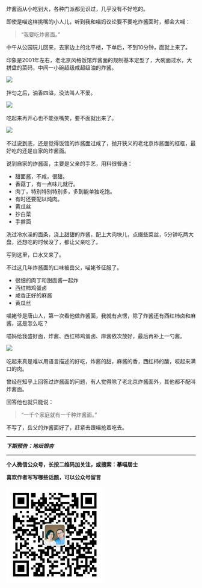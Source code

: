 炸酱面从小吃到大，各种门派都见识过，几乎没有不好吃的。

即使是喵这样挑嘴的小人儿，听到我和喵妈议论要不要吃炸酱面时，都会大喊：

>“我要吃炸酱面。”

中午从公园玩儿回来，去家边上的北平楼，下单后，不到10分钟，面就上来了。

印象是2001年左右，老北京风格饭馆炸酱面的规制基本定型了，大碗面过水，大拼盘的菜码，中间一小碗超级咸超级油的炸酱。

![](http://upload-images.jianshu.io/upload_images/51001-c3b828e6f7d4f0e2.jpg?imageMogr2/auto-orient/strip%7CimageView2/2/w/1240)

拌匀之后，油香四溢，没法叫人不爱。

![](http://upload-images.jianshu.io/upload_images/51001-58bf8cc005082611.jpg?imageMogr2/auto-orient/strip%7CimageView2/2/w/1240)

吃起来再开心也不能张嘴笑，要不面就出来了。

![](http://upload-images.jianshu.io/upload_images/51001-6c72213e3beab6a5.jpg?imageMogr2/auto-orient/strip%7CimageView2/2/w/1240)

不过说到底，还是觉得饭馆的炸酱面过咸了，抛开狭义的老北京炸酱面的框框，最好吃的还是自家的炸酱面。

说到自家的炸酱面，主要是父亲的手艺，用料很普通：

* 甜面酱，不咸，很甜。
* 香菇丁，有一点味儿就行。
* 肉丁，特别特别特别多，多到能单独吃饱。
* 有时还要配以炖肉。
* 黄瓜丝
* 抄白菜
* 手擀面

洗过冷水澡的面条，浇上甜甜的炸酱，配上大肉块儿，点缀些菜丝，5分钟吃两大盘，还想吃的时候没了，都让父亲吃了。

写到这里，口水又来了。

不过这几年炸酱面的口味被岳父，喵姥爷征服了。

* 很细的肉丁和甜面酱一起炸
* 西红柿鸡蛋卤
* 咸香正好的麻酱
* 黄瓜丝

喵姥爷是唐山人，第一次看他做炸酱面，我就有点愣，除了炸酱还有西红柿卤和麻酱，这是怎么吃？

喵妈给我盛好面，炸酱、西红柿鸡蛋卤、麻酱依次放好，最后再补上一勺酱。

![](http://upload-images.jianshu.io/upload_images/51001-6d3c0b225c405078.JPG)

吃起来真是难以用语言描述的好吃，炸酱的甜，麻酱的香，西红柿的酸，咬起来满口的肉。

曾经在知乎上回答过炸酱面的问题，有人觉得除了老北京炸酱面外，其他都不配叫炸酱面。

回答他也就只能说：

>“一千个家庭就有一千种炸酱面。”

不写了，岳父的炸酱面好了，赶紧去跟喵抢着吃去。


***

***下期预告：地坛银杏***

***


**个人微信公众号，长按二维码加关注，或搜索：摹喵居士**

**喜欢作者写写哪些话题，可以公众号留言**

![](https://github.com/jiluofu/jiluofu.github.com/raw/master/momiaojushi/static/qrcode.jpg)